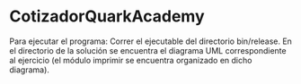 # CotizadorQuarkAcademy
Para ejecutar el programa:
Correr el ejecutable del directorio bin/release.
En el directorio de la solución se encuentra el diagrama UML correspondiente al ejercicio (el módulo imprimir se encuentra organizado en dicho diagrama).
